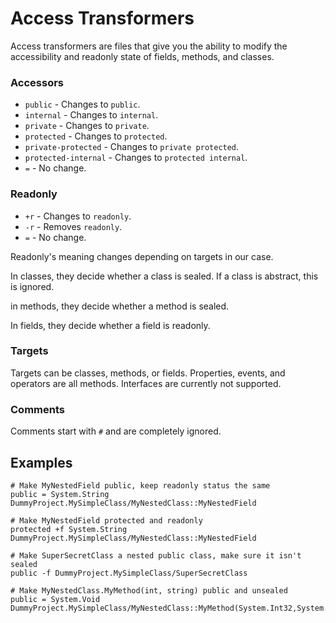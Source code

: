 # Access Transformers
Access transformers are files that give you the ability to modify the accessibility and readonly state of fields, methods, and classes.

### Accessors
* `public` - Changes to `public`.
* `internal` - Changes to `internal`.
* `private` - Changes to `private`.
* `protected` - Changes to `protected`.
* `private-protected` - Changes to `private protected`.
* `protected-internal` - Changes to `protected internal`.
* `=` - No change.

### Readonly
* `+r` - Changes to `readonly`.
* `-r` - Removes `readonly`.
* `=` - No change.

Readonly's meaning changes depending on targets in our case.

In classes, they decide whether a class is sealed. If a class is abstract, this is ignored.

in methods, they decide whether a method is sealed.

In fields, they decide whether a field is readonly.

### Targets
Targets can be classes, methods, or fields. Properties, events, and operators are all methods. Interfaces are currently not supported.

### Comments
Comments start with `#` and are completely ignored.

## Examples
```
# Make MyNestedField public, keep readonly status the same
public = System.String DummyProject.MySimpleClass/MyNestedClass::MyNestedField

# Make MyNestedField protected and readonly
protected +f System.String DummyProject.MySimpleClass/MyNestedClass::MyNestedField

# Make SuperSecretClass a nested public class, make sure it isn't sealed
public -f DummyProject.MySimpleClass/SuperSecretClass

# Make MyNestedClass.MyMethod(int, string) public and unsealed
public = System.Void DummyProject.MySimpleClass/MyNestedClass::MyMethod(System.Int32,System.String)
```
